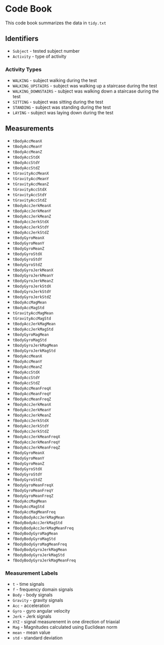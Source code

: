 # Code Book
This code book summarizes the data in `tidy.txt`

## Identifiers
- `Subject` - tested subject number
- `Activity` - type of activity

### Activity Types
- `WALKING` - subject walking during the test
- `WALKING_UPSTAIRS` - subject was walking up a staircase during the test
- `WALKING_DOWNSTAIRS` - subject was walking down a staircase during the test
- `SITTING` - subject was sitting during the test
- `STANDING` - subject was standing during the test
- `LAYING` - subject was laying down during the test

## Measurements
- `tBodyAccMeanX`
- `tBodyAccMeanY`
- `tBodyAccMeanZ`
- `tBodyAccStdX`
- `tBodyAccStdY`
- `tBodyAccStdZ`
- `tGravityAccMeanX`
- `tGravityAccMeanY`
- `tGravityAccMeanZ`
- `tGravityAccStdX`
- `tGravityAccStdY`
- `tGravityAccStdZ`
- `tBodyAccJerkMeanX`
- `tBodyAccJerkMeanY`
- `tBodyAccJerkMeanZ`
- `tBodyAccJerkStdX`
- `tBodyAccJerkStdY`
- `tBodyAccJerkStdZ`
- `tBodyGyroMeanX`
- `tBodyGyroMeanY`
- `tBodyGyroMeanZ`
- `tBodyGyroStdX`
- `tBodyGyroStdY`
- `tBodyGyroStdZ`
- `tBodyGyroJerkMeanX`
- `tBodyGyroJerkMeanY`
- `tBodyGyroJerkMeanZ`
- `tBodyGyroJerkStdX`
- `tBodyGyroJerkStdY`
- `tBodyGyroJerkStdZ`
- `tBodyAccMagMean`
- `tBodyAccMagStd`
- `tGravityAccMagMean`
- `tGravityAccMagStd`
- `tBodyAccJerkMagMean`
- `tBodyAccJerkMagStd`
- `tBodyGyroMagMean`
- `tBodyGyroMagStd`
- `tBodyGyroJerkMagMean`
- `tBodyGyroJerkMagStd`
- `fBodyAccMeanX`
- `fBodyAccMeanY`
- `fBodyAccMeanZ`
- `fBodyAccStdX`
- `fBodyAccStdY`
- `fBodyAccStdZ`
- `fBodyAccMeanFreqX`
- `fBodyAccMeanFreqY`
- `fBodyAccMeanFreqZ`
- `fBodyAccJerkMeanX`
- `fBodyAccJerkMeanY`
- `fBodyAccJerkMeanZ`
- `fBodyAccJerkStdX`
- `fBodyAccJerkStdY`
- `fBodyAccJerkStdZ`
- `fBodyAccJerkMeanFreqX`
- `fBodyAccJerkMeanFreqY`
- `fBodyAccJerkMeanFreqZ`
- `fBodyGyroMeanX`
- `fBodyGyroMeanY`
- `fBodyGyroMeanZ`
- `fBodyGyroStdX`
- `fBodyGyroStdY`
- `fBodyGyroStdZ`
- `fBodyGyroMeanFreqX`
- `fBodyGyroMeanFreqY`
- `fBodyGyroMeanFreqZ`
- `fBodyAccMagMean`
- `fBodyAccMagStd`
- `fBodyAccMagMeanFreq`
- `fBodyBodyAccJerkMagMean`
- `fBodyBodyAccJerkMagStd`
- `fBodyBodyAccJerkMagMeanFreq`
- `fBodyBodyGyroMagMean`
- `fBodyBodyGyroMagStd`
- `fBodyBodyGyroMagMeanFreq`
- `fBodyBodyGyroJerkMagMean`
- `fBodyBodyGyroJerkMagStd`
- `fBodyBodyGyroJerkMagMeanFreq`

### Measurement Labels
- `t` - time signals
- `f` - frequency domain signals
- `Body` - body signals
- `Gravity` - gravity signals
- `Acc` - acceleration
- `Gyro` - gyro angular velocity
- `Jerk` - Jerk signals
- `XYZ` - signal measurenemt in one direction of triaxial
- `Mag` - Magnitudes calculated using Euclidean norm
- `mean` - mean value
- `std` - standard deviation